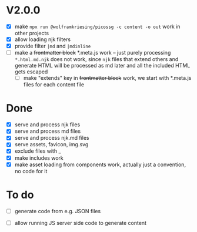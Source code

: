 # V2.0.0

- [x] make `npx run @wolframkriesing/picossg -c content -o out` work in other projects
- [x] allow loading njk filters
- [x] provide filter `|md` and `|mdinline`
- [ ] make a ~~frontmatter block~~ *.meta.js work – just purely processing `*.html.md.njk` does not work, since `njk` files that
  extend others and generate HTML will
  be processed as md later and all the included HTML gets escaped
  - [ ] make "extends" key in ~~frontmatter block~~ work, we start with *.meta.js files for each content file

# Done

- [x] serve and process njk files
- [x] serve and process md files
- [x] serve and process njk.md files
- [x] serve assets, favicon, img.svg
- [x] exclude files with _
- [x] make includes work
- [x] make asset loading from components work, actually just a convention, no code for it

# To do

- [ ] generate code from e.g. JSON files
- [ ] allow running JS server side code to generate content

